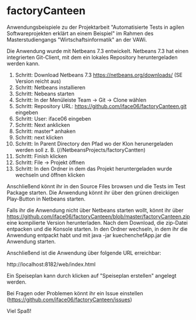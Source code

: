 factoryCanteen
==============

Anwendungsbeispiele zu der Projektarbeit "Automatisierte Tests in agilen Softwareprojekten erklärt an einem Beispiel" 
im Rahmen des Masterstudiengangs "Wirtschaftsinformatik" an der VAWi.

Die Anwendung wurde mit Netbeans 7.3 entwickelt. Netbeans 7.3 hat einen integrierten Git-Client, mit dem ein lokales 
Repository heruntergeladen werden kann. 

1. Schritt: Download Netbeans 7.3 https://netbeans.org/downloads/ (SE Version reicht aus)
2. Schritt: Netbeans installieren
3. Schritt: Nebeans starten
4. Schritt: In der Menüleiste Team -> Git -> Clone wählen
5. Schritt: Repository URL: https://github.com/iface06/factoryCanteen.git eingeben
6. Schritt: User: iface06 eingeben
7. Schritt: Next anklicken
8. Schritt: master* anhaken
9. Schritt: next klicken
10. Schritt: In Parent Directory den Pfad wo der Klon herunergeladen werden soll 
            z. B. (/<home directory>/NetbeansProjects/factoryCantten) 
11. Schritt: Finish klicken
12. Schritt: File -> Projekt öffnen 
13. Schritt: In den Ordner in dem das Projekt heruntergeladen wurde wechseln und öffnen klicken

Anschließend könnt ihr in den Source Files browsen und die Tests im Test Package starten. Die Anwendung könnt ihr über
den grünen dreickigen Play-Button in Netbeans starten. 

Falls ihr die Anwendung nicht über Netbeans starten wollt, könnt ihr über 
            https://github.com/iface06/factoryCanteen/blob/master/factoryCanteen.zip
eine kompilierte Version herunterladen. Nach dem Download, die zip-Datei entpacken und die Konsole starten. In den 
Ordner wechseln, in dem ihr die Anwendung entpackt habt und mit 
            java -jar kuechenchefApp.jar
die Anwendung starten. 


Anschließend ist die Anwendung über folgende URL erreichbar: 

  http://localhost:8182/web/index.html

Ein Speiseplan kann durch klicken auf "Speiseplan erstellen" angelegt werden. 

Bei Fragen oder Problemen könnt ihr ein Issue einstellen (https://github.com/iface06/factoryCanteen/issues)

Viel Spaß!
